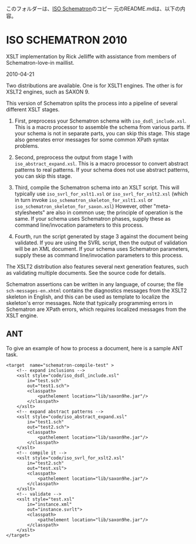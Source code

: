 このフォルダーは、[ISO Schematron](https://github.com/Schematron/schematron)のコピー
元のREADME.mdは、以下の内容。

# ISO SCHEMATRON 2010  

XSLT implementation by Rick Jelliffe with assistance from members of Schematron-love-in maillist.

2010-04-21

Two distributions are available. One is for XSLT1 engines. 
The other is for XSLT2 engines, such as SAXON 9.

This version of Schematron splits the process into a pipeline of several different XSLT stages.

1. First, preprocess your Schematron schema with `iso_dsdl_include.xsl`. This is a macro processor to assemble the schema from various parts. If your schema is not in separate parts, you can skip this stage. This stage also generates error messages for some common XPath syntax problems.

2. Second, preprocess the output from stage 1 with `iso_abstract_expand.xsl`. This is a macro processor to convert abstract patterns to real patterns. If your schema does not use abstract patterns, you can skip this stage.

3. Third, compile the Schematron schema into an XSLT script. 
This will typically use `iso_svrl_for_xslt1.xsl` or `iso_svrl_for_xslt2.xsl` (which in turn invoke `iso_schematron_skeleton_for_xslt1.xsl` or `iso_schematron_skeleton_for_saxon.xsl`) However, other "meta-stylesheets" are also in common use; the principle of operation is the same. If your schema uses Schematron phases, supply these as command line/invocation parameters to this process.

4. Fourth, run the script generated by stage 3 against the document being validated. If you are using the SVRL script, then the output of validation will be an XML document. If your schema uses Schematron parameters, supply these as command line/invocation parameters to this process. 

The XSLT2 distribution also features several next generation features, such as validating multiple documents. See the source code for details.

Schematron assertions can be written in any language, of course; the file `sch-messages-en.xhtml` contains the diagnostics messages from the XSLT2 skeleton in English, and this can be used as template to localize the skeleton's error messages. Note that typically programming errors in Schematron are XPath errors, which requires localized messages from the XSLT engine.

## ANT
To give an example of how to process a document, here is a sample ANT task.
```
<target  name="schematron-compile-test" >
	<!-- expand inclusions -->
	<xslt style="code/iso_dsdl_include.xsl"
		in="test.sch"
		out="test1.sch"> 
		<classpath>
			<pathelement location="lib/saxon9he.jar"/>
		</classpath>
	</xslt>
	<!-- expand abstract patterns -->
	<xslt style="code/iso_abstract_expand.xsl"
		in="test1.sch"
		out="test2.sch"> 
		<classpath>
			<pathelement location="lib/saxon9he.jar"/>
		</classpath>
	</xslt>
	<!-- compile it -->
	<xslt style="code/iso_svrl_for_xslt2.xsl"
		in="test2.sch"
		out="test.xsl"> 
		<classpath>
			<pathelement location="lib/saxon9he.jar"/>
		</classpath>
	</xslt>
	<!-- validate -->
	<xslt style="test.xsl"
		in="instance.xml"
		out="instance.svrlt"> 
		<classpath>
			<pathelement location="lib/saxon9he.jar"/>
		</classpath>
	</xslt>
</target>
```		
